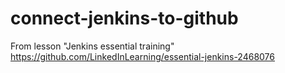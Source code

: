 # connect-jenkins-to-github
From lesson "Jenkins essential training" https://github.com/LinkedInLearning/essential-jenkins-2468076
